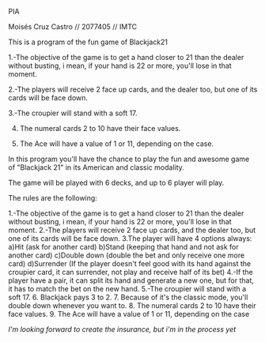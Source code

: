 PIA 

Moisés Cruz Castro // 2077405 // IMTC

This is a program of the fun game of Blackjack21

1.-The objective of the game is to get a hand closer to 21 than the dealer without busting, i mean, if your hand is 22 or more, you'll lose in that moment.

2.-The players will receive 2 face up cards, and the dealer too, but one of its cards will be face down.

3.-The croupier will stand with a soft 17.

4. The numeral cards 2 to 10 have their face values.

5. The Ace will have a value of 1 or 11, depending on the case.


In this program you'll have the chance to play the fun and awesome 
game of "Blackjack 21" in its American and classic modality. 

The game will be played with 6 decks, and up to 6 player will play.

The rules are the following:

1.-The objective of the game is to get a hand closer to 21 than the dealer without busting, i mean, if your hand is 22 or more, you'll lose in that moment.
2.-The players will receive 2 face up cards, and the dealer too, but one of its cards will be face down.
3.The player will have 4 options always: 
      a)Hit (ask for another card)
      b)Stand (keeping that hand and not ask for another card)
      c)Double down (double the bet and only receive one more card)
      d)Surrender (If the player doesn't feel good with its hand against the croupier card, it can surrender, not play and receive half of its bet)
4.-If the player have a pair, it can split its hand and generate a new one, but for that, it has to match the bet on the new hand.
5.-The croupier will stand with a soft 17.
6. Blackjack pays 3 to 2.
7. Because of it's the classic mode, you'll double down whenever you want to.
8. The numeral cards 2 to 10 have their face values.
9. The Ace will have a value of 1 or 11, depending on the case

*I'm looking forward to create the insurance, but i'm in the process yet*
